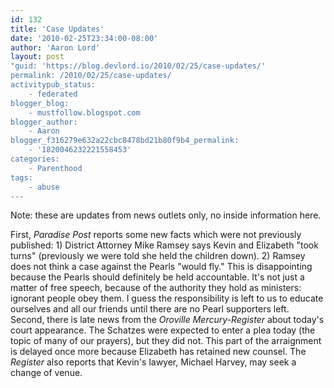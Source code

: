```yaml
---
id: 132
title: 'Case Updates'
date: '2010-02-25T23:34:00-08:00'
author: 'Aaron Lord'
layout: post
"guid: 'https://blog.devlord.io/2010/02/25/case-updates/'
permalink: /2010/02/25/case-updates/
activitypub_status:
    - federated
blogger_blog:
    - mustfollow.blogspot.com
blogger_author:
    - Aaron
blogger_f316279e632a22cbc8478bd21b80f9b4_permalink:
    - '1820046232221558453'
categories:
    - Parenthood
tags:
    - abuse
---
```


Note: these are updates from news outlets only, no inside information here.
<div></div>
<div>First, <em><span class="removed_link" title="http://www.paradisepost.com/news/ci_14469887">Paradise Post</span></em> reports some new facts which were not previously published: 1) District Attorney Mike Ramsey says Kevin and Elizabeth "took turns" (previously we were told she held the children down). 2) Ramsey does not think a case against the Pearls "would fly." This is disappointing because the Pearls should definitely be held accountable. It's not just a matter of free speech, because of the authority they hold as ministers: ignorant people obey them. I guess the responsibility is left to us to educate ourselves and all our friends until there are no Pearl supporters left.</div>
<div></div>
<div>Second, there is late news from the <em><span class="removed_link" title="http://www.orovillemr.com/news/ci_14470923">Oroville Mercury-Register</span></em> about today's court appearance. The Schatzes were expected to enter a plea today (the topic of many of our prayers), but they did not. This part of the arraignment is delayed once more because Elizabeth has retained new counsel. The <em>Register</em> also reports that Kevin's lawyer, Michael Harvey, may seek a change of venue.</div>